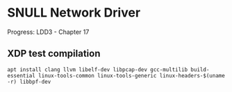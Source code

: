 # SNULL Network Driver

Progress: LDD3 - Chapter 17

## XDP test compilation

`apt install clang llvm libelf-dev libpcap-dev gcc-multilib build-essential linux-tools-common linux-tools-generic linux-headers-$(uname -r) libbpf-dev`
